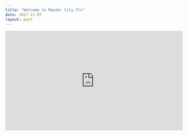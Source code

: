 ```yaml
---
title: "Welcome to Masdar City.flv"
date: 2017-11-07
layout: post
---
```


<iframe width="560" height="315" src="https://www.youtube.com/embed/BKjiYK_B0KY" frameborder="0" allowfullscreen></iframe>